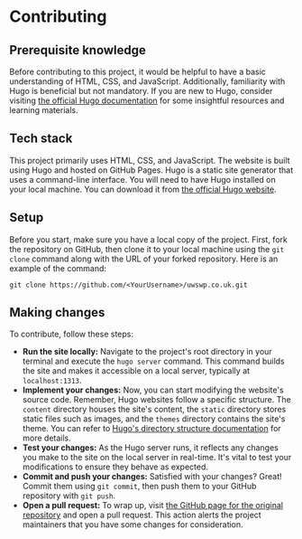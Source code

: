 # Contributing

## Prerequisite knowledge

Before contributing to this project, it would be helpful to have a basic understanding of HTML, CSS, and JavaScript. Additionally, familiarity with Hugo is beneficial but not mandatory. If you are new to Hugo, consider visiting [the official Hugo documentation](https://gohugo.io/documentation/) for some insightful resources and learning materials.

## Tech stack

This project primarily uses HTML, CSS​, and JavaScript. The website is built using Hugo and hosted on GitHub Pages. Hugo is a static site generator that uses a command-line interface. You will need to have Hugo installed on your local machine. You can download it from [the official Hugo website](https://gohugo.io/installation/).

## Setup

Before you start, make sure you have a local copy of the project. First, fork the repository on GitHub, then clone it to your local machine using the `git clone` command along with the URL of your forked repository. Here is an example of the command:

```
git clone https://github.com/<YourUsername>/uwswp.co.uk.git
```

## Making changes

To contribute, follow these steps:

- **Run the site locally:** Navigate to the project's root directory in your terminal and execute the `hugo server` command. This command builds the site and makes it accessible on a local server, typically at `localhost:1313`.
- **Implement your changes:** Now, you can start modifying the website's source code. Remember, Hugo websites follow a specific structure. The `content` directory houses the site's content, the `static` directory stores static files such as images, and the `themes` directory contains the site's theme. You can refer to [Hugo's directory structure documentation](https://gohugo.io/getting-started/directory-structure/) for more details.
- **Test your changes:** As the Hugo server runs, it reflects any changes you make to the site on the local server in real-time. It's vital to test your modifications to ensure they behave as expected.
- **Commit and push your changes:** Satisfied with your changes? Great! Commit them using `git commit`, then push them to your GitHub repository with `git push`.
- **Open a pull request:** To wrap up, visit [the GitHub page for the original repository](https://github.com/UWSWP/uwswp.co.uk) and open a pull request. This action alerts the project maintainers that you have some changes for consideration.
